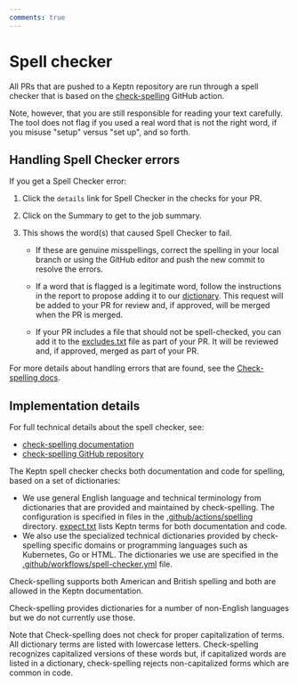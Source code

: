 ```yaml
---
comments: true
---
```


# Spell checker

All PRs that are pushed to a Keptn repository
are run through a spell checker that is based on the
[check-spelling](https://github.com/check-spelling/check-spelling)
GitHub action.

Note, however, that you are still responsible for reading your text carefully.
The tool does not flag if you used a real word that is not the right word,
if you misuse "setup" versus "set up", and so forth.

## Handling Spell Checker errors

If you get a Spell Checker error:

1. Click the `details` link for Spell Checker
   in the checks for your PR.
1. Click on the Summary to get to the job summary.
1. This shows the word(s) that caused Spell Checker to fail.

   - If these are genuine misspellings,
     correct the spelling in your local branch
     or using the GitHub editor
     and push the new commit to resolve the errors.

   - If a word that is flagged is a legitimate word,
     follow the instructions in the report
     to propose adding it to our [dictionary](https://github.com/keptn/lifecycle-toolkit/blob/main/.github/actions/spelling/expect.txt).
     This request will be added to your PR for review
     and, if approved, will be merged when the PR is merged.

   - If your PR includes a file that should not be spell-checked,
     you can add it to the
     [excludes.txt](https://github.com/keptn/lifecycle-toolkit/blob/main/.github/actions/spelling/excludes.txt) file
     as part of your PR.
     It will be reviewed and, if approved,
     merged as part of your PR.

For more details about handling errors that are found, see the
[Check-spelling docs](https://docs.check-spelling.dev/).

## Implementation details

For full technical details about the spell checker, see:

- [check-spelling documentation](https://docs.check-spelling.dev/)
- [check-spelling GitHub repository](https://github.com/check-spelling/check-spelling)

The Keptn spell checker checks both documentation and code for spelling,
based on a set of dictionaries:

- We use general English language and technical terminology
  from dictionaries that are provided and maintained by check-spelling.
  The configuration is specified in files in the
  [.github/actions/spelling](https://github.com/keptn/lifecycle-toolkit/tree/main/.github/actions/spelling)
  directory.
  [expect.txt](https://github.com/keptn/lifecycle-toolkit/tree/main/.github/actions/spelling/expect.txt)
  lists Keptn terms for both documentation and code.
- We also use the specialized technical dictionaries provided by check-spelling specific domains
  or programming languages such as Kubernetes, Go or HTML.
  The dictionaries we use are specified in the
  [.github/workflows/spell-checker.yml](https://github.com/keptn/lifecycle-toolkit/blob/main/.github/workflows/spell-checker.yml)
  file.

Check-spelling supports both American and British spelling
and both are allowed in the Keptn documentation.

Check-spelling provides dictionaries for a number of non-English languages
but we do not currently use those.

Note that Check-spelling does not check for proper capitalization of terms.
All dictionary terms are listed with lowercase letters.
Check-spelling recognizes capitalized versions of these words but,
if capitalized words are listed in a dictionary,
check-spelling rejects non-capitalized forms
which are common in code.
